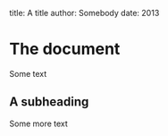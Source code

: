 title: A title
author: Somebody
date: 2013

# The document

Some text

## A subheading

Some more text